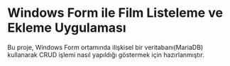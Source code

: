 # Windows Form ile Film Listeleme ve Ekleme Uygulaması

Bu proje, Windows Form ortamında ilişkisel bir veritabanı(MariaDB) kullanarak CRUD işlemi nasıl yapıldığı göstermek için hazırlanmıştır.
